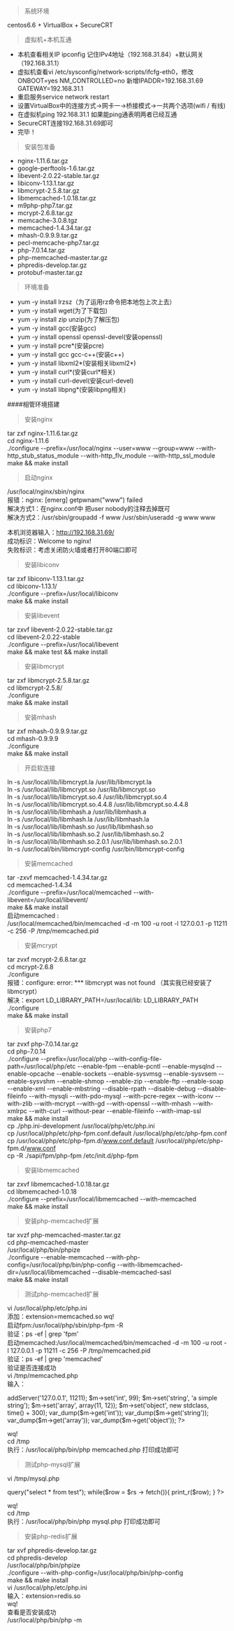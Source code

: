 >系统环境

centos6.6 + VirtualBox + SecureCRT

>虚拟机+本机互通

* 本机查看相关IP ipconfig 记住IPv4地址（192.168.31.84）+默认网关（192.168.31.1）
* 虚拟机查看vi /etc/sysconfig/network-scripts/ifcfg-eth0，修改ONBOOT=yes   NM_CONTROLLED=no
新增IPADDR=192.168.31.69   GATEWAY=192.168.31.1
* 重启服务service network restart
* 设置VirtualBox中的连接方式->网卡一->桥接模式->一共两个选项(wifi / 有线)
* 在虚拟机ping 192.168.31.1 如果能ping通表明两者已经互通
* SecureCRT连接192.168.31.69即可
* 完毕！

>安装包准备

* nginx-1.11.6.tar.gz
* google-perftools-1.6.tar.gz
* libevent-2.0.22-stable.tar.gz
* libiconv-1.13.1.tar.gz
*  libmcrypt-2.5.8.tar.gz
* libmemcached-1.0.18.tar.gz
* m9php-php7.tar.gz
* mcrypt-2.6.8.tar.gz
* memcache-3.0.8.tgz
* memcached-1.4.34.tar.gz
* mhash-0.9.9.9.tar.gz
* pecl-memcache-php7.tar.gz
* php-7.0.14.tar.gz
* php-memcached-master.tar.gz
* phpredis-develop.tar.gz
* protobuf-master.tar.gz

>环境准备

* yum -y install lrzsz（为了运用rz命令把本地包上次上去）
*  yum -y install wget(为了下载包)
*  yum -y install zip unzip(为了解压包)
* yum -y install gcc(安装gcc)
*  yum -y install openssl openssl-devel(安装openssl)
* yum -y install pcre*(安装pcre)
*  yum -y install gcc gcc-c++(安装c++)
* yum -y install libxml2*(安装相关libxml2*)
* yum -y install curl*(安装curl*相关)
* yum -y install curl-devel(安装curl-devel)
* yum -y install libpng*(安装libpng相关)

####相管环境搭建
>安装nginx

tar zxf nginx-1.11.6.tar.gz</br>
cd nginx-1.11.6</br>
./configure --prefix=/usr/local/nginx --user=www --group=www --with-http_stub_status_module --with-http_flv_module --with-http_ssl_module</br>
make && make install</br>

>启动nginx

/usr/local/nginx/sbin/nginx</br>
报错：nginx: [emerg] getpwnam("www") failed</br>
解决方式1：在nginx.conf中 把user nobody的注释去掉既可</br>
解决方式2：/usr/sbin/groupadd -f www			/usr/sbin/useradd -g www www</br>

本机浏览器输入：http://192.168.31.69/</br>
成功标识：Welcome to nginx!</br>
失败标识：考虑关闭防火墙或者打开80端口即可</br>

>安装libiconv

tar zxf libiconv-1.13.1.tar.gz</br>
cd libiconv-1.13.1/</br>
./configure --prefix=/usr/local/libiconv</br>
make && make install</br>

>安装libevent

tar zxvf libevent-2.0.22-stable.tar.gz </br>
cd libevent-2.0.22-stable</br>
./configure --prefix=/usr/local/libevent</br>
make && make test && make install</br>

>安装libmcrypt

tar zxf libmcrypt-2.5.8.tar.gz</br>
cd libmcrypt-2.5.8/</br>
./configure</br>
make && make install</br>

>安装mhash

tar zxf mhash-0.9.9.9.tar.gz</br>
cd mhash-0.9.9.9</br>
./configure</br>
make && make install</br>

>开启软连接

ln -s /usr/local/lib/libmcrypt.la /usr/lib/libmcrypt.la</br>
ln -s /usr/local/lib/libmcrypt.so /usr/lib/libmcrypt.so</br>
ln -s /usr/local/lib/libmcrypt.so.4 /usr/lib/libmcrypt.so.4</br>
ln -s /usr/local/lib/libmcrypt.so.4.4.8 /usr/lib/libmcrypt.so.4.4.8</br>
ln -s /usr/local/lib/libmhash.a /usr/lib/libmhash.a</br>
ln -s /usr/local/lib/libmhash.la /usr/lib/libmhash.la</br>
ln -s /usr/local/lib/libmhash.so /usr/lib/libmhash.so</br>
ln -s /usr/local/lib/libmhash.so.2 /usr/lib/libmhash.so.2</br>
ln -s /usr/local/lib/libmhash.so.2.0.1 /usr/lib/libmhash.so.2.0.1</br>
ln -s /usr/local/bin/libmcrypt-config /usr/bin/libmcrypt-config</br>

>安装memcached

tar -zxvf memcached-1.4.34.tar.gz</br>
cd memcached-1.4.34</br>
./configure --prefix=/usr/local/memcached  --with-libevent=/usr/local/libevent/</br>
make && make install</br>
启动memcached :</br>
/usr/local/memcached/bin/memcached -d -m 100 -u root -l 127.0.0.1 -p 11211 -c 256 -P /tmp/memcached.pid

>安装mcrypt

tar zvxf mcrypt-2.6.8.tar.gz</br>
cd mcrypt-2.6.8</br>
./configure</br>
报错：configure: error: *** libmcrypt was not found （其实我已经安装了libmcrypt）</br>
解决：export LD_LIBRARY_PATH=/usr/local/lib: LD_LIBRARY_PATH</br>
./configure</br>
make && make install</br>

>安装php7

tar zvxf php-7.0.14.tar.gz</br>
cd php-7.0.14</br>
./configure --prefix=/usr/local/php --with-config-file-path=/usr/local/php/etc --enable-fpm  --enable-pcntl --enable-mysqlnd --enable-opcache --enable-sockets --enable-sysvmsg --enable-sysvsem --enable-sysvshm --enable-shmop --enable-zip --enable-ftp --enable-soap --enable-xml --enable-mbstring --disable-rpath --disable-debug --disable-fileinfo --with-mysqli --with-pdo-mysql --with-pcre-regex --with-iconv --with-zlib --with-mcrypt --with-gd --with-openssl --with-mhash --with-xmlrpc --with-curl --without-pear --enable-fileinfo --with-imap-ssl</br>
make && make install</br>
cp ./php.ini-development /usr/local/php/etc/php.ini</br>
cp /usr/local/php/etc/php-fpm.conf.default /usr/local/php/etc/php-fpm.conf</br>
cp /usr/local/php/etc/php-fpm.d/www.conf.default /usr/local/php/etc/php-fpm.d/www.conf</br>
cp -R ./sapi/fpm/php-fpm /etc/init.d/php-fpm</br>

>安装libmemcached

tar zxvf libmemcached-1.0.18.tar.gz</br>
cd libmemcached-1.0.18</br>
./configure --prefix=/usr/local/libmemcached  --with-memcached</br>
make && make install</br>

>安装php-memcached扩展

tar xvzf php-memcached-master.tar.gz</br>
cd php-memcached-master</br>
/usr/local/php/bin/phpize</br>
./configure --enable-memcached --with-php-config=/usr/local/php/bin/php-config --with-libmemcached-dir=/usr/local/libmemcached --disable-memcached-sasl</br>
make && make install</br>

>测试php-memcached扩展

vi /usr/local/php/etc/php.ini</br>
添加：extension=memcached.so wq!</br>
启动fpm:/usr/local/php/sbin/php-fpm -R</br>
验证：ps -ef | grep 'fpm'</br>
启动memcached:/usr/local/memcached/bin/memcached -d -m 100 -u root -l 127.0.0.1 -p 11211 -c 256 -P /tmp/memcached.pid</br>
验证：ps -ef | grep 'memcached'</br>
验证是否连接成功</br>
vi /tmp/memcached.php</br>
输入：</br>
<?php

	$m = new Memcached();
	$m->addServer('127.0.0.1', 11211);
	$m->set('int', 99);
	$m->set('string', 'a simple string');
	$m->set('array', array(11, 12));
	$m->set('object', new stdclass, time() + 300);

	var_dump($m->get('int'));
	var_dump($m->get('string'));
	var_dump($m->get('array'));
	var_dump($m->get('object'));
?></br>
wq!</br>
cd /tmp</br>
执行：/usr/local/php/bin/php memcached.php 打印成功即可</br>

>测试php-mysql扩展

vi /tmp/mysql.php</br>
<?php

	$pdo = new PDO("mysql:host=hostname;dbname=databasename","root","");
	$rs = $pdo -> query("select * from test");
	while($row = $rs -> fetch()){
		print_r($row);
	}
?></br>
wq!</br>
cd /tmp</br>
执行：/usr/local/php/bin/php mysql.php 打印成功即可

>安装php-redis扩展

tar xvf phpredis-develop.tar.gz</br>
cd phpredis-develop</br>
/usr/local/php/bin/phpize</br>
./configure --with-php-config=/usr/local/php/bin/php-config</br>
make && make install</br>
vi /usr/local/php/etc/php.ini</br>
输入：extension=redis.so</br>
wq!</br>
查看是否安装成功</br>
/usr/local/php/bin/php -m</br>







